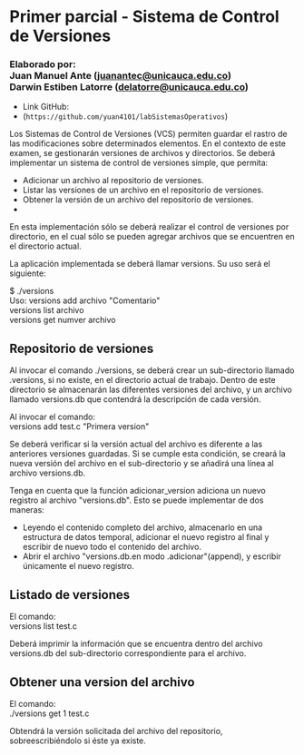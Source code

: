 # Primer parcial - Sistema de Control de Versiones
### Elaborado por:<br>Juan Manuel Ante (juanantec@unicauca.edu.co)<br>Darwin Estiben Latorre (delatorre@unicauca.edu.co)

- Link GitHub:<br>
- (`https://github.com/yuan4101/labSistemasOperativos`)

Los Sistemas de Control de Versiones (VCS) permiten guardar el rastro de las modificaciones sobre determinados elementos.
En el contexto de este examen, se gestionarán versiones de archivos y directorios.
Se deberá implementar un sistema de control de versiones simple, que permita:

- Adicionar un archivo al repositorio de versiones.
- Listar las versiones de un archivo en el repositorio de versiones.
- Obtener la versión de un archivo del repositorio de versiones. <br>
- 
En esta implementación sólo se deberá realizar el control de versiones por directorio,
en el cual sólo se pueden agregar archivos que se encuentren en el directorio actual. <br>

La aplicación implementada se deberá llamar versions. Su uso será el siguiente: <br>

$ ./versions <br>
Uso: versions add archivo "Comentario" <br>
     versions list archivo <br>
     versions get numver archivo <br>
     
## Repositorio de versiones
Al invocar el comando ./versions, se deberá crear un sub-directorio llamado .versions, si no existe, en el directorio actual de trabajo.
Dentro de este directorio se almacenarán las diferentes versiones del archivo, y un archivo llamado versions.db
que contendrá la descripción de cada versión. <br>

Al invocar el comando: <br>
  versions add test.c "Primera version" <br>
  
Se deberá verificar si la versión actual del archivo es diferente a las anteriores versiones guardadas.
Si se cumple esta condición, se creará la nueva versión del archivo en el sub-directorio
y se añadirá una línea al archivo versions.db. <br>

Tenga en cuenta que la función adicionar_version adiciona un nuevo registro al archivo "versions.db".
Esto se puede implementar de dos maneras: <br>
- Leyendo el contenido completo del archivo, almacenarlo en una estructura de datos temporal, adicionar el nuevo registro al final y escribir de nuevo todo el contenido del archivo.
- Abrir el archivo "versions.db.en modo .adicionar"(append), y escribir únicamente el nuevo registro. <br>

## Listado de versiones
El comando: <br>
  versions list test.c <br>
  
Deberá imprimir la información que se encuentra dentro del archivo versions.db del sub-directorio correspondiente para el archivo. <br>

## Obtener una version del archivo
El comando: <br>
  ./versions get 1 test.c <br>
  
Obtendrá la versión solicitada del archivo del repositorio, sobreescribiéndolo si éste ya existe.

